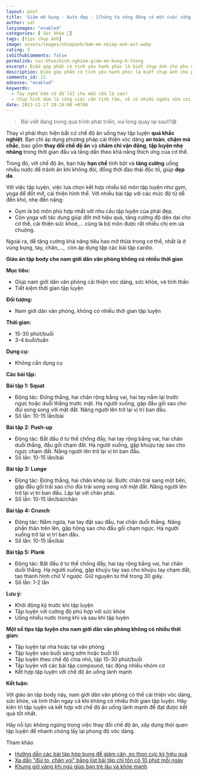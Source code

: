 ```yaml
---
layout: post
title: 'Giảm mỡ bụng - Auto đẹp - [Chúng ta xứng đáng có một cuộc sống tốt hơn!]'
author: sal
lazyimages: "enabled"
categories: [ Sức khỏe 💪]
tags: [tips chụp ảnh]
image: assets/images/nhiepanh/dam-me-nhiep-anh-avt.webp
rating: 5
isGithubComments: false
permalink: suc-khoe/kinh-nghiem-giam-mo-bung-6-thang
excerpt: Điều góp phần có tình yêu hạnh phúc là biết chụp ảnh cho phụ nữ
description: Điều góp phần có tình yêu hạnh phúc là biết chụp ảnh cho phụ nữ
comments_id: 12
adsense: "enabled"
keywords:
  - Tay nghề kém cứ đổ lỗi cho mẫu xấu là sao?
  - Chụp hình dùm là công việc cần tịnh tâm, sẽ có nhiều người vừa coi hình là chê liền xấu quá chụp lại đi
date: 2023-12-17 20:10:00 +0700
---
```


> Bài viết đang trong quá trình phát triển, vui lòng quay lại sau!!!😅

Thay vì phải thực hiện bất cứ chế độ ăn uống hay tập luyện **quá khắc nghiệt**. Bạn chỉ áp dụng phương pháp cải thiện vóc dáng **an toàn**, **chậm mà chắc**, bao gồm **thay đổi chế độ ăn** và **chăm chỉ vận động**, **tập luyện nhẹ nhàng** trong thời gian đầu và tăng dần theo khả năng thích ứng của cơ thể.

Trong đó, với chế độ ăn, bạn hãy **hạn chế** tinh bột và **tăng cường** uống nhiều nước để tránh ăn khi không đói, đồng thời đào thải độc tố, giúp **đẹp da**.

Với việc tập luyện, việc lựa chọn kết hợp nhiều bộ môn tập luyện như gym, yoga để đốt mỡ, cải thiện hình thể. Với nhiều bài tập với các mức độ từ dễ đến khó, nhẹ đến nặng:

*   Gym là bộ môn phù hợp nhất với nhu cầu tập luyện của phái đẹp. 
*   Còn yoga với tác dụng giúp đốt mỡ hiệu quả, tăng cường độ dẻo dai cho cơ thể, cải thiện sức khoẻ,… cũng là bộ môn được rất nhiều chị em ưa chuộng. 

Ngoài ra, để tăng cường khả năng tiêu hao mỡ thừa trong cơ thể, nhất là ở vùng bụng, tay, chân,…,  còn áp dụng tập các bài tập cardio.

**Giáo án tập body cho nam giới dân văn phòng không có nhiều thời gian**

**Mục tiêu:**

*   Giúp nam giới dân văn phòng cải thiện vóc dáng, sức khỏe, và tinh thần
*   Tiết kiệm thời gian tập luyện

**Đối tượng:**

*   Nam giới dân văn phòng, không có nhiều thời gian tập luyện

**Thời gian:**

*   15-30 phút/buổi
*   3-4 buổi/tuần

**Dụng cụ:**

*   Không cần dụng cụ

**Các bài tập:**

**Bài tập 1: Squat**

*   Động tác: Đứng thẳng, hai chân rộng bằng vai, hai tay nắm lại trước ngực hoặc duỗi thẳng trước mặt. Hạ người xuống, gập đầu gối sao cho đùi song song với mặt đất. Nâng người lên trở lại vị trí ban đầu.
*   Số lần: 10-15 lần/bài

**Bài tập 2: Push-up**

*   Động tác: Bắt đầu ở tư thế chống đẩy, hai tay rộng bằng vai, hai chân duỗi thẳng, đầu gối chạm đất. Hạ người xuống, gập khuỷu tay sao cho ngực chạm đất. Nâng người lên trở lại vị trí ban đầu.
*   Số lần: 10-15 lần/bài

**Bài tập 3: Lunge**

*   Động tác: Đứng thẳng, hai chân khép lại. Bước chân trái sang một bên, gập đầu gối trái sao cho đùi trái song song với mặt đất. Nâng người lên trở lại vị trí ban đầu. Lặp lại với chân phải.
*   Số lần: 10-15 lần/bài/chân

**Bài tập 4: Crunch**

*   Động tác: Nằm ngửa, hai tay đặt sau đầu, hai chân duỗi thẳng. Nâng phần thân trên lên, gập hông sao cho đầu gối chạm ngực. Hạ người xuống trở lại vị trí ban đầu.
*   Số lần: 10-15 lần/bài

**Bài tập 5: Plank**

*   Động tác: Bắt đầu ở tư thế chống đẩy, hai tay rộng bằng vai, hai chân duỗi thẳng. Hạ người xuống, gập khuỷu tay sao cho khuỷu tay chạm đất, tạo thành hình chữ V ngược. Giữ nguyên tư thế trong 30 giây.
*   Số lần: 1-2 lần

**Lưu ý:**

*   Khởi động kỹ trước khi tập luyện
*   Tập luyện với cường độ phù hợp với sức khỏe
*   Uống nhiều nước trong khi và sau khi tập luyện

**Một số tips tập luyện cho nam giới dân văn phòng không có nhiều thời gian:**

*   Tập luyện tại nhà hoặc tại văn phòng
*   Tập luyện vào buổi sáng sớm hoặc buổi tối
*   Tập luyện theo chế độ chia nhỏ, tập 15-30 phút/buổi
*   Tập luyện với các bài tập compound, tác động nhiều nhóm cơ
*   Kết hợp tập luyện với chế độ ăn uống lành mạnh

**Kết luận:**

Với giáo án tập body này, nam giới dân văn phòng có thể cải thiện vóc dáng, sức khỏe, và tinh thần ngay cả khi không có nhiều thời gian tập luyện. Hãy kiên trì tập luyện và kết hợp với chế độ ăn uống lành mạnh để đạt được kết quả tốt nhất.


Hãy nỗ lực không ngừng trong việc thay đổi chế độ ăn, xây dựng thói quen tập luyện để nhanh chóng lấy lại phong độ vóc dáng.

Tham khảo
*   [Hướng dẫn các bài tập hóp bụng để giảm cân, eo thon cực kỳ hiệu quả
](https://www.bachhoaxanh.com/kinh-nghiem-hay/huong-dan-cac-bai-tap-hop-bung-de-giam-can-eo-thon-cuc-ky-hieu-qua-1272727)
*   [Xa dần "đùi to, chân voi" bằng list bài tập chỉ tốn có 10 phút mỗi ngày](https://kenh14.vn/xa-dan-dui-to-chan-voi-bang-list-bai-tap-chi-ton-co-10-phut-moi-ngay-2020071317321914.chn)
*   [Khung giờ vàng khi ngủ giúp bạn trẻ lâu và khỏe mạnh](https://vuanem.com/blog/khung-gio-vang-khi-ngu-giup-ban-tre-lau-va-khoe-manh.html)
